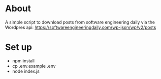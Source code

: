 # About

A simple script to download posts from software engineering daily via the Wordpres api: https://softwareengineeringdaily.com/wp-json/wp/v2/posts

# Set up
 - npm install
 - cp .env.example .env
 - node index.js
